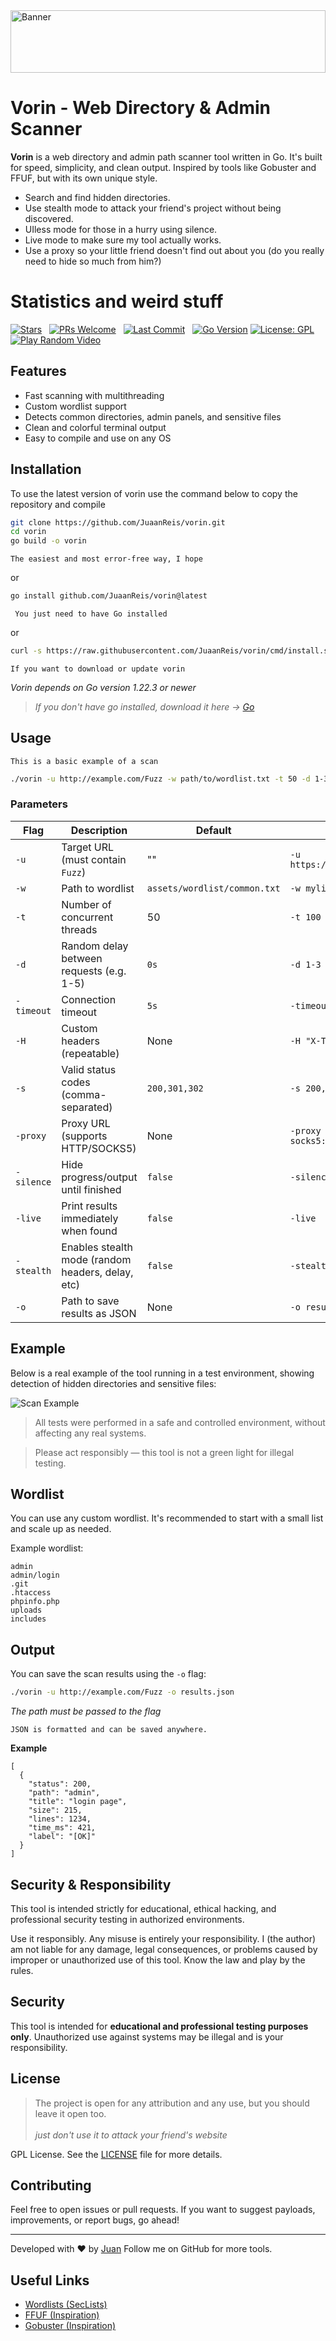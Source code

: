 <img src="assets/banner/banner1.png" alt="Banner" style="width: 100%; max-height: 100px; object-fit: cover;">


# Vorin - Web Directory & Admin Scanner

**Vorin** is a web directory and admin path scanner tool written in Go. It's built for speed, simplicity, and clean output. Inspired by tools like Gobuster and FFUF, but with its own unique style.

  - Search and find hidden directories.
  - Use stealth mode to attack your friend's project without being discovered.
  - UIless mode for those in a hurry using silence.
  - Live mode to make sure my tool actually works.
  - Use a proxy so your little friend doesn't find out about you (do you really need to hide so much from him?)

# Statistics and weird stuff

[![Stars](https://img.shields.io/github/stars/JuaanReis/vorin?style=social)](https://github.com/JuaanReis/vorin) &nbsp;
[![PRs Welcome](https://img.shields.io/badge/PRs-welcome-brightgreen.svg)](https://github.com/JuaanReis/vorin/pulls) &nbsp;
[![Last Commit](https://img.shields.io/github/last-commit/JuaanReis/vorin)](https://github.com/JuaanReis/vorin/commits/main) &nbsp;
[![Go Version](https://img.shields.io/badge/Go-1.22.3+-00ADD8.svg)](https://golang.org/)
[![License: GPL](https://img.shields.io/badge/License-GPL-blue.svg)](LICENSE) &nbsp;
[![Play Random Video](https://img.shields.io/badge/VORIN-TV-red?style=flat-square&logo=youtube)](https://www.youtube.com/watch?v=dQw4w9WgXcQ)



## Features

- Fast scanning with multithreading
- Custom wordlist support
- Detects common directories, admin panels, and sensitive files
- Clean and colorful terminal output
- Easy to compile and use on any OS

## Installation

 To use the latest version of vorin use the command below to copy the repository and compile

```bash
git clone https://github.com/JuaanReis/vorin.git
cd vorin
go build -o vorin
```
`The easiest and most error-free way, I hope`

or

```bash
go install github.com/JuaanReis/vorin@latest
```
` You just need to have Go installed`

or

```bash
curl -s https://raw.githubusercontent.com/JuaanReis/vorin/cmd/install.sh | bash
```
`If you want to download or update vorin`

*Vorin depends on Go version 1.22.3 or newer*<br>
> *If you don't have go installed, download it here -> [Go](https://golang.org/dl/)*

## Usage

`This is a basic example of a scan`

```bash
./vorin -u http://example.com/Fuzz -w path/to/wordlist.txt -t 50 -d 1-3 -H "X-Debug: true" -H "Authorization: Bearer teste123" -timeout 5 -s 200,301,302 -proxy socks5://127.0.0.1:9050
```

### Parameters

| Flag       | Description                                                  | Default                        | Example                                      |
|------------|--------------------------------------------------------------|--------------------------------|----------------------------------------------|
| `-u`       | Target URL (must contain `Fuzz`)                             | ""                             | `-u https://site.com/Fuzz`                   |
| `-w`       | Path to wordlist                                             | `assets/wordlist/common.txt`   | `-w mylist.txt`                              |
| `-t`       | Number of concurrent threads                                 | 50                             | `-t 100`                                     |
| `-d`       | Random delay between requests (e.g. 1-5)                     | `0s`                           | `-d 1-3`                                     |
| `-timeout` | Connection timeout                                           | `5s`                           | `-timeout 10`                                |
| `-H`       | Custom headers (repeatable)                                  | None                           | `-H "X-Test: true"`                          |
| `-s`       | Valid status codes (comma-separated)                         | `200,301,302`                  | `-s 200,403`                                 |
| `-proxy`   | Proxy URL (supports HTTP/SOCKS5)                             | None                           | `-proxy socks5://127.0.0.1:9050`             |
| `-silence` | Hide progress/output until finished                          | `false`                        | `-silence`                                   |
| `-live`    | Print results immediately when found                         | `false`                        | `-live`                                      |
| `-stealth` | Enables stealth mode (random headers, delay, etc)           | `false`                        | `-stealth`                                   |
| `-o`       | Path to save results as JSON                                 | None                           | `-o results.json`                            |


## Example

Below is a real example of the tool running in a test environment, showing detection of hidden directories and sensitive files:

![Scan Example](assets/screenshots/showing3.png)

> All tests were performed in a safe and controlled environment, without affecting any real systems.

>Please act responsibly — this tool is not a green light for illegal testing.

## Wordlist

You can use any custom wordlist. It's recommended to start with a small list and scale up as needed.

Example wordlist:

```
admin
admin/login
.git
.htaccess
phpinfo.php
uploads
includes
```

##  Output

You can save the scan results using the `-o` flag:

```bash
./vorin -u http://example.com/Fuzz -o results.json
```
*The path must be passed to the flag*

`JSON is formatted and can be saved anywhere.`

**Example**

```
[
  {
    "status": 200,
    "path": "admin",
    "title": "login page",
    "size": 215,
    "lines": 1234,
    "time_ms": 421,
    "label": "[OK]"
  }
]
```

## Security & Responsibility

This tool is intended strictly for educational, ethical hacking, and professional security testing in authorized environments.

Use it responsibly.
  Any misuse is entirely your responsibility.
I (the author) am not liable for any damage, legal consequences, or problems caused by improper or unauthorized use of this tool. Know the law and play by the rules.
## Security

This tool is intended for **educational and professional testing purposes only**. Unauthorized use against systems may be illegal and is your responsibility.

## License

> The project is open for any attribution and any use, but you should leave it open too.<br><br>
*just don't use it to attack your friend's website*

GPL License. See the [LICENSE](LICENSE) file for more details.

## Contributing

Feel free to open issues or pull requests.
If you want to suggest payloads, improvements, or report bugs, go ahead!

---

Developed with ❤️ by [Juan](https://github.com/JuaanReis)
Follow me on GitHub for more tools.

## Useful Links

- [Wordlists (SecLists)](https://github.com/danielmiessler/SecLists)
- [FFUF (Inspiration)](https://github.com/ffuf/ffuf)
- [Gobuster (Inspiration)](https://github.com/OJ/gobuster)
